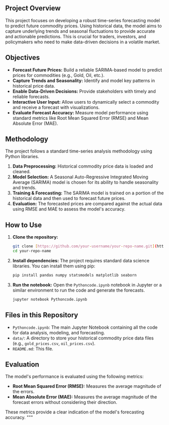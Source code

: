 ## Project Overview
This project focuses on developing a robust time-series forecasting model to predict future commodity prices. Using historical data, the model aims to capture underlying trends and seasonal fluctuations to provide accurate and actionable predictions. This is crucial for traders, investors, and policymakers who need to make data-driven decisions in a volatile market.

## Objectives
* **Forecast Future Prices:** Build a reliable SARIMA-based model to predict prices for commodities (e.g., Gold, Oil, etc.).
* **Capture Trends and Seasonality:** Identify and model key patterns in historical price data.
* **Enable Data-Driven Decisions:** Provide stakeholders with timely and reliable forecasts.
* **Interactive User Input:** Allow users to dynamically select a commodity and receive a forecast with visualizations.
* **Evaluate Forecast Accuracy:** Measure model performance using standard metrics like Root Mean Squared Error (RMSE) and Mean Absolute Error (MAE).

## Methodology
The project follows a standard time-series analysis methodology using Python libraries.
1.  **Data Preprocessing:** Historical commodity price data is loaded and cleaned.
2.  **Model Selection:** A Seasonal Auto-Regressive Integrated Moving Average (SARIMA) model is chosen for its ability to handle seasonality and trends.
3.  **Training & Forecasting:** The SARIMA model is trained on a portion of the historical data and then used to forecast future prices.
4.  **Evaluation:** The forecasted prices are compared against the actual data using RMSE and MAE to assess the model's accuracy.

## How to Use
1.  **Clone the repository:**
    ```bash
    git clone [https://github.com/your-username/your-repo-name.git](https://github.com/your-username/your-repo-name.git)
    cd your-repo-name
    ```
2.  **Install dependencies:**
    The project requires standard data science libraries. You can install them using pip:
    ```bash
    pip install pandas numpy statsmodels matplotlib seaborn
    ```
3.  **Run the notebook:**
    Open the `Pythoncode.ipynb` notebook in Jupyter or a similar environment to run the code and generate the forecasts.
    ```bash
    jupyter notebook Pythoncode.ipynb
    ```

## Files in this Repository
* `Pythoncode.ipynb`: The main Jupyter Notebook containing all the code for data analysis, modeling, and forecasting.
* `data/`: A directory to store your historical commodity price data files (e.g., `gold_prices.csv`, `oil_prices.csv`).
* `README.md`: This file.

## Evaluation
The model's performance is evaluated using the following metrics:
* **Root Mean Squared Error (RMSE):** Measures the average magnitude of the errors.
* **Mean Absolute Error (MAE):** Measures the average magnitude of the forecast errors without considering their direction.

These metrics provide a clear indication of the model's forecasting accuracy.
"""
